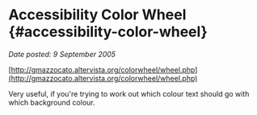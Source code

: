 # Accessibility Color Wheel {#accessibility-color-wheel}

_Date posted: 9 September 2005_

[http://gmazzocato.altervista.org/colorwheel/wheel.php](http://gmazzocato.altervista.org/colorwheel/wheel.php)

Very useful, if you're trying to work out which colour text should go with which background colour.